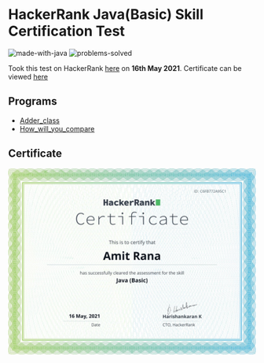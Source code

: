 # HackerRank Java(Basic) Skill Certification Test

![made-with-java](https://img.shields.io/badge/Made%20with-Java-1f425f.svg)
![problems-solved](https://img.shields.io/badge/Problems%20Solved-6/6-1abc9c.svg)

Took this test on HackerRank [here](https://www.hackerrank.com/skills-verification) 
on __16th May 2021__. 
Certificate can be viewed [here](https://www.hackerrank.com/certificates/c6fb772a95c1)

## Programs 
- [Adder_class](https://github.com/HUMBLEF0OL/HackerRank/blob/main/Certificates/Java/Adder_class.java)
- [How_will_you_compare](https://github.com/HUMBLEF0OL/HackerRank/blob/main/Certificates/Java/How_will_you_compare.java)

## Certificate
![certificate](https://github.com/HUMBLEF0OL/HackerRank/blob/main/Certificates/Java/java.png)
